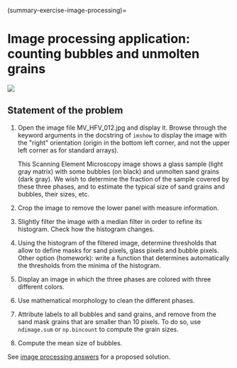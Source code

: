 (summary-exercise-image-processing)=

# Image processing application: counting bubbles and unmolten grains

![](../image_processing/MV_HFV_012.jpg)

## Statement of the problem

1. Open the image file MV_HFV_012.jpg and display it. Browse through the
   keyword arguments in the docstring of `imshow` to display the image with
   the "right" orientation (origin in the bottom left corner, and not the
   upper left corner as for standard arrays).

   This Scanning Element Microscopy image shows a glass sample (light gray
   matrix) with some bubbles (on black) and unmolten sand grains (dark gray).
   We wish to determine the fraction of the sample covered by these three
   phases, and to estimate the typical size of sand grains and bubbles, their
   sizes, etc.

2. Crop the image to remove the lower panel with measure information.

3. Slightly filter the image with a median filter in order to refine its
   histogram. Check how the histogram changes.

4. Using the histogram of the filtered image, determine thresholds that allow
   to define masks for sand pixels, glass pixels and bubble pixels. Other
   option (homework): write a function that determines automatically the
   thresholds from the minima of the histogram.

5. Display an image in which the three phases are colored with three
   different colors.

6. Use mathematical morphology to clean the different phases.

7. Attribute labels to all bubbles and sand grains, and remove from the sand
   mask grains that are smaller than 10 pixels. To do so, use `ndimage.sum` or
   `np.bincount` to compute the grain sizes.

8. Compute the mean size of bubbles.

See [image processing answers](image-answers) for a proposed solution.
